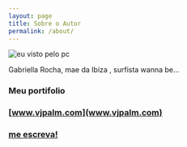 ```yaml
---
layout: page
title: Sobre o Autor
permalink: /about/
---
```


![eu visto pelo pc](https://cloud.githubusercontent.com/assets/11844173/7193562/e9826fea-e478-11e4-9bdb-d018644233f9.JPG)

Gabriella Rocha, mae da Ibiza , surfista wanna be...

### Meu portifolio

### [www.vjpalm.com](www.vjpalm.com)

### [me escreva!](mailto:ricardopalmieri@gmail.com)



